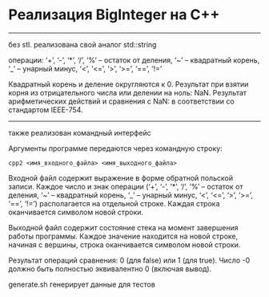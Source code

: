 # Реализация BigInteger на C++

---

без stl. реализована свой аналог std::string


операции:
‘+’, ‘-’, ‘*’, ‘/’, ‘%’ – остаток от деления, ‘~’ – квадратный корень, ‘_’ – унарный минус, ‘<’, ‘<=’, ‘>’, ‘>=’, ‘==’, ‘!=’

Квадратный корень и деление округляются к 0.
Результат при взятии корня из отрицательного числа или делении на ноль: NaN. Результат арифметических действий и сравнения с NaN: в соответствии со стандартом IEEE-754.

---

также реализован командный интерфейс

Аргументы программе передаются через командную строку:
```shell
cpp2 <имя_входного_файла> <имя_выходного_файла>
```

Входной файл содержит выражение в форме обратной польской записи. Каждое число и знак операции (‘+’, ‘-’, ‘*’, ‘/’, ‘%’ – остаток от деления, ‘~’ – квадратный корень, ‘_’ – унарный минус, ‘<’, ‘<=’, ‘>’, ‘>=’, ‘==’, ‘!=’) располагается на отдельной строке. Каждая строка оканчивается символом новой строки.

Выходной файл содержит состояние стека на момент завершения работы программы. 
Каждое значение находится на новой строке, начиная с вершины, строка оканчивается символом новой строки.

Результат операций сравнения: 0 (для false) или 1 (для true). Число -0 должно быть полностью эквивалентно 0 (включая вывод).

generate.sh генерирует данные для тестов